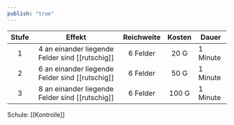 ```yaml
---
publish: "true"
---
```


| **Stufe** |                   **Effekt**                    | **Reichweite** | **Kosten** | Dauer    |
| :-------: | :---------------------------------------------: | :------------: | :--------: | -------- |
|     1     | 4 an einander liegende Felder sind [[rutschig]] |    6 Felder    |    20 G    | 1 Minute |
|     2     | 6 an einander liegende Felder sind [[rutschig]] |    6 Felder    |    50 G    | 1 Minute |
|     3     | 8 an einander liegende Felder sind [[rutschig]] |    6 Felder    |   100 G    | 1 Minute |
Schule: [[Kontrolle]]